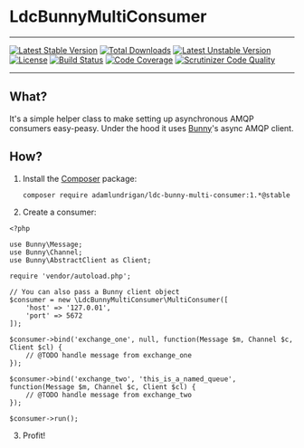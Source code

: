 LdcBunnyMultiConsumer
=============

---
[![Latest Stable Version](https://poser.pugx.org/adamlundrigan/ldc-bunny-multi-consumer/v/stable.svg)](https://packagist.org/packages/adamlundrigan/ldc-bunny-multi-consumer) [![Total Downloads](https://poser.pugx.org/adamlundrigan/ldc-bunny-multi-consumer/downloads.svg)](https://packagist.org/packages/adamlundrigan/ldc-bunny-multi-consumer) [![Latest Unstable Version](https://poser.pugx.org/adamlundrigan/ldc-bunny-multi-consumer/v/unstable.svg)](https://packagist.org/packages/adamlundrigan/ldc-bunny-multi-consumer) [![License](https://poser.pugx.org/adamlundrigan/ldc-bunny-multi-consumer/license.svg)](https://packagist.org/packages/adamlundrigan/ldc-bunny-multi-consumer)
[![Build Status](https://travis-ci.org/adamlundrigan/LdcBunnyMultiConsumer.svg?branch=master)](https://travis-ci.org/adamlundrigan/LdcBunnyMultiConsumer)
[![Code Coverage](https://scrutinizer-ci.com/g/adamlundrigan/LdcBunnyMultiConsumer/badges/coverage.png?b=master)](https://scrutinizer-ci.com/g/adamlundrigan/LdcBunnyMultiConsumer/?branch=master)
[![Scrutinizer Code Quality](https://scrutinizer-ci.com/g/adamlundrigan/LdcBunnyMultiConsumer/badges/quality-score.png?b=master)](https://scrutinizer-ci.com/g/adamlundrigan/LdcBunnyMultiConsumer/?branch=master)

---

## What?

It's a simple helper class to make setting up asynchronous AMQP consumers easy-peasy.  Under the hood it uses [Bunny](https://github.com/jakubkulhan/bunny)'s async AMQP client.

## How?

1. Install the [Composer](https://getcomposer.org/) package:

    ```
    composer require adamlundrigan/ldc-bunny-multi-consumer:1.*@stable
    ```

2. Create a consumer:

```
<?php

use Bunny\Message;
use Bunny\Channel;
use Bunny\AbstractClient as Client;

require 'vendor/autoload.php';

// You can also pass a Bunny client object
$consumer = new \LdcBunnyMultiConsumer\MultiConsumer([
    'host' => '127.0.01',
    'port' => 5672
]);

$consumer->bind('exchange_one', null, function(Message $m, Channel $c, Client $cl) {
    // @TODO handle message from exchange_one
});

$consumer->bind('exchange_two', 'this_is_a_named_queue', function(Message $m, Channel $c, Client $cl) {
    // @TODO handle message from exchange_two
});

$consumer->run();
```

3. Profit!
